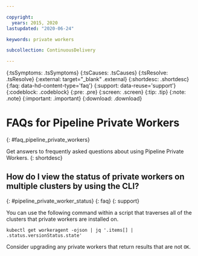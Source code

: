 ```yaml
---

copyright:
  years: 2015, 2020
lastupdated: "2020-06-24"

keywords: private workers

subcollection: ContinuousDelivery

---
```

<!-- Common attributes used in the template are defined as follows: -->
{:tsSymptoms: .tsSymptoms}
{:tsCauses: .tsCauses}
{:tsResolve: .tsResolve}
{:external: target="_blank" .external}
{:shortdesc: .shortdesc}
{:faq: data-hd-content-type='faq'}
{:support: data-reuse='support'}
{:codeblock: .codeblock}
{:pre: .pre}
{:screen: .screen}
{:tip: .tip}
{:note: .note}
{:important: .important}
{:download: .download}

# FAQs for Pipeline Private Workers
{: #faq_pipeline_private_workers}

Get answers to frequently asked questions about using Pipeline Private Workers.
{: shortdesc} 


## How do I view the status of private workers on multiple clusters by using the CLI?
{: #pipeline_private_worker_status}
{: faq}
{: support}

You can use the following command within a script that traverses all of the clusters that private workers are installed on.

```
kubectl get workeragent -ojson | jq '.items[] | .status.versionStatus.state'
```

Consider upgrading any private workers that return results that are not `OK`.
